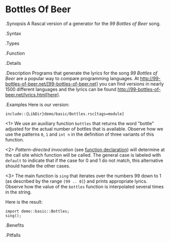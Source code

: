 # Bottles Of Beer

.Synopsis
A Rascal version of a generator for the _99 Bottles of Beer_ song.

.Syntax

.Types

.Function

.Details

.Description
Programs that generate the lyrics for the song _99 Bottles of Beer_ are a popular way to compare programming languages.
At http://99-bottles-of-beer.net/[99-bottles-of-beer.net] you can find versions in nearly 1500 different languages
and the lyrics can be found http://99-bottles-of-beer.net/lyrics.html[here].

.Examples
Here is our version:
```rascal
include::{LibDir}demo/basic/Bottles.rsc[tags=module]
```

                
<1> We use an auxiliary function `bottles` that returns the word "bottle" adjusted for the actual number of bottles that is available.
Observe how we use the patterns `0`, `1` and `int n` in the definition of three variants of this function.

<2> _Pattern-directed invocation_ (see [function declaration]((Rascal:Declarations-Function))) will determine at the call site which function will be called. The
general case is labeled with `default` to indicate that if the case for 0 and 1 do not match, this alternative should handle the other cases. 

<3> The main function is `sing` that iterates over the numbers 99 down to 1 (as described by the range `[99 .. 0]`)
and prints appropriate lyrics. Observe how the value  of the `bottles` function is interpolated several times in the string.

Here is the result:

```rascal-shell
import demo::basic::Bottles;
sing();
```


.Benefits

.Pitfalls

